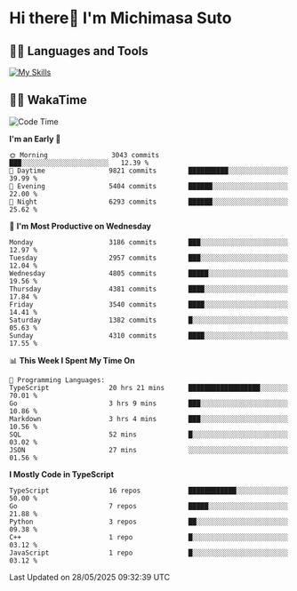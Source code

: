 # Hi there👋 I'm Michimasa Suto

## 🧑‍💻 Languages and Tools
[![My Skills](https://skillicons.dev/icons?i=ts,nextjs,react,go,python,aws,terraform)](https://skillicons.dev)

<!--
**Suto-Michimasa/Suto-Michimasa** is a ✨ _special_ ✨ repository because its `README.md` (this file) appears on your GitHub profile.

Here are some ideas to get you started:

- 🔭 I’m currently working on ...
- 🌱 I’m currently learning ...
- 👯 I’m looking to collaborate on ...
- 🤔 I’m looking for help with ...
- 💬 Ask me about ...
- 📫 How to reach me: ...
- 😄 Pronouns: ...
- ⚡ Fun fact: ...
-->
<!--
## 💎 Github Stats

<div>
  <img height="170" align="left" src="https://github-readme-stats.vercel.app/api?username=Suto-michimasa&count_private=true&show_icons=true&theme=dark" />
  <img height="170" src="https://github-readme-stats.vercel.app/api/top-langs/?username=Suto-michimasa&langs_count=8&layout=compact&theme=dark" />
</div>
-->
<!-- ## 🏆 GitHub Profile Trophy

<img width="800" src="https://github-profile-trophy.vercel.app/?username=Suto-michimasa&theme=onedark&no-frame=true"/>
 -->

## 🧑‍💻 WakaTime
<!--START_SECTION:waka-->
![Code Time](http://img.shields.io/badge/Code%20Time-894%20hrs%2028%20mins-blue)

**I'm an Early 🐤** 

```text
🌞 Morning                3043 commits        ███░░░░░░░░░░░░░░░░░░░░░░   12.39 % 
🌆 Daytime                9821 commits        ██████████░░░░░░░░░░░░░░░   39.99 % 
🌃 Evening                5404 commits        ██████░░░░░░░░░░░░░░░░░░░   22.00 % 
🌙 Night                  6293 commits        ██████░░░░░░░░░░░░░░░░░░░   25.62 % 
```
📅 **I'm Most Productive on Wednesday** 

```text
Monday                   3186 commits        ███░░░░░░░░░░░░░░░░░░░░░░   12.97 % 
Tuesday                  2957 commits        ███░░░░░░░░░░░░░░░░░░░░░░   12.04 % 
Wednesday                4805 commits        █████░░░░░░░░░░░░░░░░░░░░   19.56 % 
Thursday                 4381 commits        ████░░░░░░░░░░░░░░░░░░░░░   17.84 % 
Friday                   3540 commits        ████░░░░░░░░░░░░░░░░░░░░░   14.41 % 
Saturday                 1382 commits        █░░░░░░░░░░░░░░░░░░░░░░░░   05.63 % 
Sunday                   4310 commits        ████░░░░░░░░░░░░░░░░░░░░░   17.55 % 
```


📊 **This Week I Spent My Time On** 

```text
💬 Programming Languages: 
TypeScript               20 hrs 21 mins      ██████████████████░░░░░░░   70.01 % 
Go                       3 hrs 9 mins        ███░░░░░░░░░░░░░░░░░░░░░░   10.86 % 
Markdown                 3 hrs 4 mins        ███░░░░░░░░░░░░░░░░░░░░░░   10.56 % 
SQL                      52 mins             █░░░░░░░░░░░░░░░░░░░░░░░░   03.02 % 
JSON                     27 mins             ░░░░░░░░░░░░░░░░░░░░░░░░░   01.56 % 
```

**I Mostly Code in TypeScript** 

```text
TypeScript               16 repos            ████████████░░░░░░░░░░░░░   50.00 % 
Go                       7 repos             █████░░░░░░░░░░░░░░░░░░░░   21.88 % 
Python                   3 repos             ██░░░░░░░░░░░░░░░░░░░░░░░   09.38 % 
C++                      1 repo              █░░░░░░░░░░░░░░░░░░░░░░░░   03.12 % 
JavaScript               1 repo              █░░░░░░░░░░░░░░░░░░░░░░░░   03.12 % 
```




 Last Updated on 28/05/2025 09:32:39 UTC
<!--END_SECTION:waka-->
